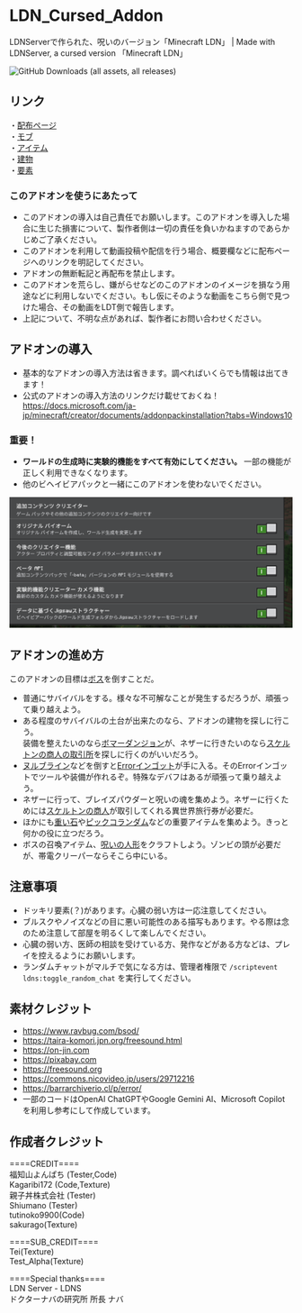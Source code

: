 # LDN_Cursed_Addon
LDNServerで作られた、呪いのバージョン「Minecraft LDN」 | Made with LDNServer, a cursed version 「Minecraft LDN」

![GitHub Downloads (all assets, all releases)](https://img.shields.io/github/downloads/LDNServer/LDN_Cursed_Addon/total?style=for-the-badge)<br>

## リンク
・[配布ページ](https://minecraft-mcworld.com/17029/)
<br>・[モブ](https://github.com/LDNServer/LDN_Cursed_Addon/wiki/%E3%83%A2%E3%83%96)
<br>・[アイテム](https://github.com/LDNServer/LDN_Cursed_Addon/wiki/%E3%82%A2%E3%82%A4%E3%83%86%E3%83%A0)
<br>・[建物](https://github.com/LDNServer/LDN_Cursed_Addon/wiki/%E5%BB%BA%E7%89%A9)
<br>・[要素](https://github.com/LDNServer/LDN_Cursed_Addon/wiki/%E8%A6%81%E7%B4%A0)

### このアドオンを使うにあたって
* このアドオンの導入は自己責任でお願いします。このアドオンを導入した場合に生じた損害について、製作者側は一切の責任を負いかねますのであらかじめご了承ください。
* このアドオンを利用して動画投稿や配信を行う場合、概要欄などに配布ページへのリンクを明記してください。
* アドオンの無断転記と再配布を禁止します。
* このアドオンを荒らし、嫌がらせなどのこのアドオンのイメージを損なう用途などに利用しないでください。もし仮にそのような動画をこちら側で見つけた場合、その動画をLDT側で報告します。
* 上記について、不明な点があれば、製作者にお問い合わせください。

## アドオンの導入
* 基本的なアドオンの導入方法は省きます。調べればいくらでも情報は出てきます！
* 公式のアドオンの導入方法のリンクだけ載せておくね！
https://docs.microsoft.com/ja-jp/minecraft/creator/documents/addonpackinstallation?tabs=Windows10

### 重要！
* **ワールドの生成時に実験的機能をすべて有効にしてください。** 一部の機能が正しく利用できなくなります。
* 他のビヘイビアパックと一緒にこのアドオンを使わないでください。


<img src="docs/image/zikken.png" width="800">
<br>


## アドオンの進め方
このアドオンの目標は<a href="https://github.com/LDNServer/LDN_Cursed_Addon/wiki/モブ#追加ボスモブ">ボス</a>を倒すことだ。

* 普通にサバイバルをする。様々な不可解なことが発生するだろうが、頑張って乗り越えよう。
* ある程度のサバイバルの土台が出来たのなら、アドオンの建物を探しに行こう。<br>装備を整えたいのなら<a href="https://github.com/LDNServer/LDN_Cursed_Addon/wiki/建物#ボマーダンジョン" >ボマーダンジョン</a>が、ネザーに行きたいのなら<a href="https://github.com/LDNServer/LDN_Cursed_Addon/wiki/建物#スケルトンの商人の取引所" >スケルトンの商人の取引所</a>を探しに行くのがいいだろう。
* <a href="https://github.com/LDNServer/LDN_Cursed_Addon/wiki/モブ#ヌルブライン">ヌルブライン</a>などを倒すと<a href="https://github.com/LDNServer/LDN_Cursed_Addon/wiki/アイテム#-繧ｨ繝ｩ繝ｼerrorのインゴット">Errorインゴット</a>が手に入る。そのErrorインゴットでツールや装備が作れるぞ。特殊なデバフはあるが頑張って乗り越えよう。
* ネザーに行って、ブレイズパウダーと呪いの魂を集めよう。ネザーに行くためには<a href="https://github.com/LDNServer/LDN_Cursed_Addon/wiki/モブ#スケルトンの商人">スケルトンの商人</a>が取引してくれる異世界旅行券が必要だ。
* ほかにも<a href="https://github.com/LDNServer/LDN_Cursed_Addon/wiki/アイテム#重い石">重い石</a>や<a href="https://github.com/LDNServer/LDN_Cursed_Addon/wiki/アイテム#-ピッグコランダム">ピックコランダム</a>などの重要アイテムを集めよう。きっと何かの役に立つだろう。
* ボスの召喚アイテム、<a href="https://github.com/LDNServer/LDN_Cursed_Addon/wiki/アイテム#呪いの人形">呪いの人形</a>をクラフトしよう。ゾンビの頭が必要だが、帯電クリーパーならそこら中にいる。

## 注意事項
* ドッキリ要素(？)があります。心臓の弱い方は一応注意してください。
* ブルスクやノイズなどの目に悪い可能性のある描写もあります。やる際は念のため注意して部屋を明るくして楽しんでください。
* 心臓の弱い方、医師の相談を受けている方、発作などがある方などは、プレイを控えるようにお願いします。
* ランダムチャットがマルチで気になる方は、管理者権限で `/scriptevent ldns:toggle_random_chat` を実行してください。

## 素材クレジット
* https://www.ravbug.com/bsod/
* https://taira-komori.jpn.org/freesound.html
* https://on-jin.com
* https://pixabay.com
* https://freesound.org
* https://commons.nicovideo.jp/users/29712216
* https://barrarchiverio.cl/p/error/
* 一部のコードはOpenAI ChatGPTやGoogle Gemini AI、Microsoft Copilotを利用し参考にして作成しています。

## 作成者クレジット
====CREDIT====<br>
福知山よんぱち (Tester,Code)<br>
Kagaribi172 (Code,Texture)<br>
親子丼株式会社 (Tester)<br>
Shiumano (Tester)<br>
tutinoko9900(Code)<br>
sakurago(Texture)<br>

====SUB_CREDIT====<br>
Tei(Texture)<br>
Test_Alpha(Texture)<br>

====Special thanks====<br>
LDN Server - LDNS<br>
ドクターナバの研究所 所長 ナバ